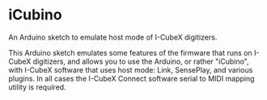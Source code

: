 # iCubino

An Arduino sketch to emulate host mode of I-CubeX digitizers.

This Arduino sketch emulates some features of the firmware that runs on I-CubeX digitizers, and allows you to use the Arduino, or rather "iCubino", with I-CubeX software that uses host mode: Link, SensePlay, and various plugins. In all cases the I-CubeX Connect software serial to MIDI mapping utility is required.

